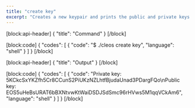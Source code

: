 ```yaml
---
title: "create key"
excerpt: "Creates a new keypair and prints the public and private keys."
---
```

[block:api-header]
{
  "title": "Command"
}
[/block]

[block:code]
{
  "codes": [
    {
      "code": "$ ./cleos create key",
      "language": "shell"
    }
  ]
}
[/block]

[block:api-header]
{
  "title": "Output"
}
[/block]

[block:code]
{
  "codes": [
    {
      "code": "Private key: 5KCkcSxYKZfh5Cr8CCunS2PiUKzNZLhtfBjudaUnad3PDargFQo\nPublic key: EOS5uHeBsURAT6bBXNtvwKtWaiDSDJSdSmc96rHVws5M1qqVCkAm6",
      "language": "shell"
    }
  ]
}
[/block]